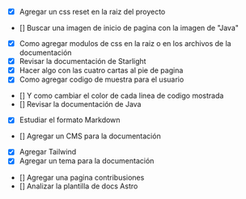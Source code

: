 - [x] Agregar un css reset en la raiz del proyecto
- [] Buscar una imagen de inicio de pagina con la imagen de "Java"
- [x] Como agregar modulos de css en la raiz o en los archivos de la documentación
- [x] Revisar la documentación de Starlight
- [x] Hacer algo con las cuatro cartas al pie de pagina
- [x] Como agregar codigo de muestra para el usuario
- [] Y como cambiar el color de cada linea de codigo mostrada
- [] Revisar la documentación de Java
- [x] Estudiar el formato Markdown
- [] Agregar un CMS para la documentación
- [x] Agregar Tailwind
- [x] Agregar un tema para la documentación
- [] Agregar una pagina contribusiones
- [] Analizar la plantilla de docs Astro
